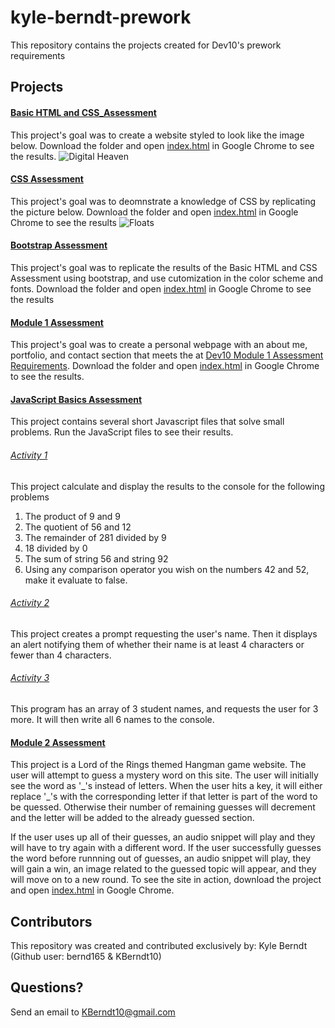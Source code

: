 # kyle-berndt-prework
This repository contains the projects created for Dev10's prework requirements

## Projects
#### [Basic HTML and CSS_Assessment](./HTML_BasicCSS_Assessment)
This project's goal was to create a website styled to look like the image below. Download the folder and open [index.html](./HTML_BasicCSS_Assessment/index.html) in Google Chrome to see the results.
![Digital Heaven](https://coding-bootcamp-java-fs-prework.readthedocs-hosted.com/en/latest/modules/assets/digital-heaven.png)

#### [CSS Assessment](./CSS_Assessment)
This project's goal was to deomnstrate a knowledge of CSS by replicating the picture below. Download the folder and open [index.html](./CSS_Assessment/index.html) in Google Chrome to see the results
![Floats](https://coding-bootcamp-java-fs-prework.readthedocs-hosted.com/en/latest/modules/assets/red-blue.png)

#### [Bootstrap Assessment](./Bootstrap_Assessment)
This project's goal was to replicate the results of the Basic HTML and CSS Assessment using bootstrap, and use cutomization in the color scheme and fonts. Download the folder and open [index.html](./Bootstrap_Assessment/index.html) in Google Chrome to see the results

#### [Module 1 Assessment](./Module-1_Assessment)
This project's goal was to create a personal webpage with an about me, portfolio, and contact section that meets the  at [Dev10 Module 1 Assessment Requirements](https://coding-bootcamp-java-fs-prework.readthedocs-hosted.com/en/latest/modules/html-css-version/module-1-assessment/). Download the folder and open [index.html](./Module-1_Assessment/index.html) in Google Chrome to see the results.

#### [JavaScript Basics Assessment](./JavaScript_Basics_Assessment)
This project contains several short Javascript files that solve small problems. Run the JavaScript files to see their results.
###### [Activity 1](./JavaScript_Basics_Assessment/activity-1.js)
This project calculate and display the results to the console for the following problems
1. The product of 9 and 9
1. The quotient of 56 and 12
1. The remainder of 281 divided by 9
1. 18 divided by 0
1. The sum of string 56 and string 92
1. Using any comparison operator you wish on the numbers 42 and 52, make it evaluate to false.

###### [Activity 2](./JavaScript_Basics_Assessment/activity-2.js)
This project creates a prompt requesting the user's name. Then it displays an alert notifying them of whether their name is at least 4 characters or fewer than 4 characters.

###### [Activity 3](./JavaScript_Basics_Assessment/activity-3.js)
This program has an array of 3 student names, and requests the user for 3 more. It will then write all 6 names to the console.

#### [Module 2 Assessment](./Module-2_Assessment)
This project is a Lord of the Rings themed Hangman game website. The user will attempt to guess a mystery word on this site. The user will initially see the word as '\_'s instead of letters. When the user hits a key, it will either replace '\_'s with the corresponding letter if that letter is part of the word to be quessed. Otherwise their number of remaining guesses will decrement and the letter will be added to the already guessed section. 

If the user uses up all of their guesses, an audio snippet will play and they will have to try again with a different word. If the user successfully guesses the word before runnning out of guesses, an audio snippet will play, they will gain a win, an image related to the guessed topic will appear, and they will move on to a new round. To see the site in action, download the project and open [index.html](./Module-2_Assessment/index.html) in Google Chrome.

## Contributors
This repository was created and contributed exclusively by:
Kyle Berndt (Github user: bernd165 & KBerndt10)

## Questions?
Send an email to KBerndt10@gmail.com
